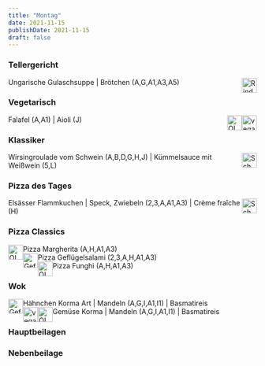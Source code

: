 ```yaml
---
title: "Montag"
date: 2021-11-15
publishDate: 2021-11-15
draft: false
---
```

### Tellergericht  
<img loading="lazy" style="display: block; float:right;" src="../images/Rind.png" alt="Rind.png" height=30px>Ungarische Gulaschsuppe | Brötchen (A,G,A1,A3,A5)  
  
  
### Vegetarisch  
<img loading="lazy" style="display: block; float:right;" src="../images/vegan.png" alt="vegan.png" height=30px><img loading="lazy" style="display: block; float:right;" src="../images/OLV.png" alt="OLV.png" height=30px>Falafel (A,A1) | Aioli (J)  
  
  
### Klassiker  
<img loading="lazy" style="display: block; float:right;" src="../images/Schwein.png" alt="Schwein.png" height=30px>Wirsingroulade vom Schwein (A,B,D,G,H,J) | Kümmelsauce mit Weißwein (5,L)  
  
  
### Pizza des Tages  
<img loading="lazy" style="display: block; float:right;" src="../images/Schwein.png" alt="Schwein.png" height=30px>Elsässer Flammkuchen | Speck, Zwiebeln (2,3,A,A1,A3) | Crème fraîche (H)  
  
  
### Pizza Classics  
<img loading="lazy" style="display: block; float:left;" src="../images/OLV.png" alt="OLV.png" height=30px>Pizza Margherita (A,H,A1,A3)  
<img loading="lazy" style="display: block; float:left;" src="../images/Geflügel.png" alt="Geflügel.png" height=30px>Pizza Geflügelsalami (2,3,A,H,A1,A3)  
<img loading="lazy" style="display: block; float:left;" src="../images/OLV.png" alt="OLV.png" height=30px>Pizza Funghi (A,H,A1,A3)  
  
  
### Wok  
<img loading="lazy" style="display: block; float:left;" src="../images/Geflügel.png" alt="Geflügel.png" height=30px>Hähnchen Korma Art | Mandeln (A,G,I,A1,I1) | Basmatireis  
<img loading="lazy" style="display: block; float:left;" src="../images/vegan.png" alt="vegan.png" height=30px><img loading="lazy" style="display: block; float:left;" src="../images/OLV.png" alt="OLV.png" height=30px>Gemüse Korma | Mandeln (A,G,I,A1,I1) | Basmatireis  
  
  
### Hauptbeilagen  
  
  
### Nebenbeilage  
  
  
